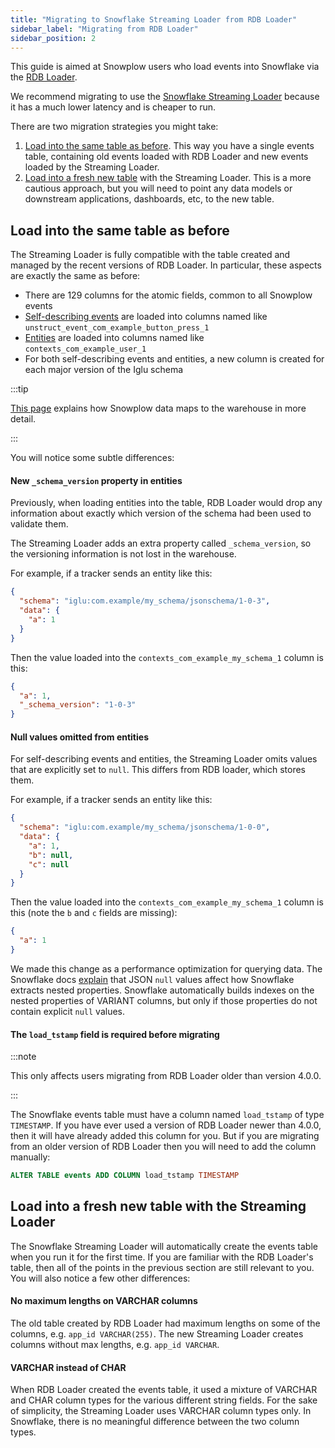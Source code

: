 ```yaml
---
title: "Migrating to Snowflake Streaming Loader from RDB Loader"
sidebar_label: "Migrating from RDB Loader"
sidebar_position: 2
---
```


This guide is aimed at Snowplow users who load events into Snowflake via the [RDB Loader](/docs/pipeline-components-and-applications/loaders-storage-targets/snowplow-rdb-loader/index.md).

We recommend migrating to use the [Snowflake Streaming Loader](/docs/pipeline-components-and-applications/loaders-storage-targets/snowflake-streaming-loader/index.md) because it has a much lower latency and is cheaper to run.

There are two migration strategies you might take:

1. [Load into the same table as before](#load-into-the-same-table-as-before). This way you have a single events table, containing old events loaded with RDB Loader and new events loaded by the Streaming Loader.
2. [Load into a fresh new table](#load-into-a-fresh-new-table-with-the-streaming-loader) with the Streaming Loader. This is a more cautious approach, but you will need to point any data models or downstream applications, dashboards, etc, to the new table.

## Load into the same table as before

The Streaming Loader is fully compatible with the table created and managed by the recent versions of RDB Loader.  In particular, these aspects are exactly the same as before:

- There are 129 columns for the atomic fields, common to all Snowplow events
- [Self-describing events](/docs/fundamentals/events/index.md#self-describing-events) are loaded into columns named like `unstruct_event_com_example_button_press_1`
- [Entities](/docs/fundamentals/entities/index.md) are loaded into columns named like `contexts_com_example_user_1`
- For both self-describing events and entities, a new column is created for each major version of the Iglu schema

:::tip

[This page](/docs/storing-querying/schemas-in-warehouse/index.md) explains how Snowplow data maps to the warehouse in more detail.

:::

You will notice some subtle differences:

#### New `_schema_version` property in entities

Previously, when loading entities into the table, RDB Loader would drop any information about exactly which version of the schema had been used to validate them.

The Streaming Loader adds an extra property called `_schema_version`, so the versioning information is not lost in the warehouse.

For example, if a tracker sends an entity like this:

```json
{
  "schema": "iglu:com.example/my_schema/jsonschema/1-0-3",
  "data": {
    "a": 1
  }
}
```

Then the value loaded into the `contexts_com_example_my_schema_1` column is this:

```json
{
  "a": 1,
  "_schema_version": "1-0-3"
}
```

#### Null values omitted from entities

For self-describing events and entities, the Streaming Loader omits values that are explicitly set to `null`.  This differs from RDB loader, which stores them.

For example, if a tracker sends an entity like this:

```json
{
  "schema": "iglu:com.example/my_schema/jsonschema/1-0-0",
  "data": {
    "a": 1,
    "b": null,
    "c": null
  }
}
```

Then the value loaded into the `contexts_com_example_my_schema_1` column is this (note the `b` and `c` fields are missing):

```json
{
  "a": 1
}
```

We made this change as a performance optimization for querying data.  The Snowflake docs [explain](https://docs.snowflake.com/en/user-guide/semistructured-considerations) that JSON `null` values affect how Snowflake extracts nested properties. Snowflake automatically builds indexes on the nested properties of VARIANT columns, but only if those properties do not contain explicit `null` values.

#### The `load_tstamp` field is required before migrating

:::note

This only affects users migrating from RDB Loader older than version 4.0.0.

:::

The Snowflake events table must have a column named `load_tstamp` of type `TIMESTAMP`.  If you have ever used a version of RDB Loader newer than 4.0.0, then it will have already added this column for you.  But if you are migrating from an older version of RDB Loader then you will need to add the column manually:

```sql
ALTER TABLE events ADD COLUMN load_tstamp TIMESTAMP
```

## Load into a fresh new table with the Streaming Loader

The Snowflake Streaming Loader will automatically create the events table when you run it for the first time. If you are familiar with the RDB Loader's table, then all of the points in the previous section are still relevant to you.  You will also notice a few other differences:

#### No maximum lengths on VARCHAR columns

The old table created by RDB Loader had maximum lengths on some of the columns, e.g. `app_id VARCHAR(255)`.  The new Streaming Loader creates columns without max lengths, e.g. `app_id VARCHAR`.

#### VARCHAR instead of CHAR

When RDB Loader created the events table, it used a mixture of VARCHAR and CHAR column types for the various different string fields.  For the sake of simplicity, the Streaming Loader uses VARCHAR column types only.  In Snowflake, there is no meaningful difference between the two column types.
